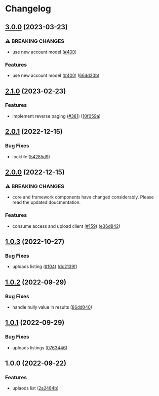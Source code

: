 # Changelog

## [3.0.0](https://github.com/web3-storage/w3ui/compare/uploads-list-core-v2.1.0...uploads-list-core-v3.0.0) (2023-03-23)


### ⚠ BREAKING CHANGES

* use new account model ([#400](https://github.com/web3-storage/w3ui/issues/400))

### Features

* use new account model ([#400](https://github.com/web3-storage/w3ui/issues/400)) ([66dd20b](https://github.com/web3-storage/w3ui/commit/66dd20b3a95fc496da1aeb40342c8f691d147c7e))

## [2.1.0](https://github.com/web3-storage/w3ui/compare/uploads-list-core-v2.0.1...uploads-list-core-v2.1.0) (2023-02-23)


### Features

* implement reverse paging ([#381](https://github.com/web3-storage/w3ui/issues/381)) ([10f059a](https://github.com/web3-storage/w3ui/commit/10f059af4dbf5cb6303d82c1133defe8f74aa914))

## [2.0.1](https://github.com/web3-storage/w3ui/compare/uploads-list-core-v2.0.0...uploads-list-core-v2.0.1) (2022-12-15)


### Bug Fixes

* lockfile ([54285d9](https://github.com/web3-storage/w3ui/commit/54285d9baaf5368dfea3aa9476b124c43d56aecc))

## [2.0.0](https://github.com/web3-storage/w3ui/compare/uploads-list-core-v1.0.3...uploads-list-core-v2.0.0) (2022-12-15)


### ⚠ BREAKING CHANGES

* core and framework components have changed considerably. Please read the updated doucmentation.

### Features

* consume access and upload client ([#159](https://github.com/web3-storage/w3ui/issues/159)) ([e36d842](https://github.com/web3-storage/w3ui/commit/e36d842b1695032355ab29646c3dce6a33880517))

## [1.0.3](https://github.com/web3-storage/w3ui/compare/uploads-list-core-v1.0.2...uploads-list-core-v1.0.3) (2022-10-27)


### Bug Fixes

* uploads listing ([#104](https://github.com/web3-storage/w3ui/issues/104)) ([dc2139f](https://github.com/web3-storage/w3ui/commit/dc2139f5e00c9195c480ce5c98a78b4296713ac7))

## [1.0.2](https://github.com/web3-storage/w3ui/compare/uploads-list-core-v1.0.1...uploads-list-core-v1.0.2) (2022-09-29)


### Bug Fixes

* handle nully value in results ([86dd040](https://github.com/web3-storage/w3ui/commit/86dd04020c1fbbb26a72c9e11d0f4e2ac56624e5))

## [1.0.1](https://github.com/web3-storage/w3ui/compare/uploads-list-core-v1.0.0...uploads-list-core-v1.0.1) (2022-09-29)


### Bug Fixes

* uploads listings ([0763446](https://github.com/web3-storage/w3ui/commit/0763446f1d6d70b1c3adef8221b35396b133c01e))

## 1.0.0 (2022-09-22)


### Features

* uplaods list ([2a2484b](https://github.com/web3-storage/w3ui/commit/2a2484b9acacb33f1c6154b2eab692bf6f848119))
